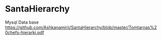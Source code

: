 # SantaHierarchy
Mysql Data base
https://github.com/Ashkanamirii/SantaHierarchy/blob/master/Tomtarnas%20chefs-hierarki.pdf
